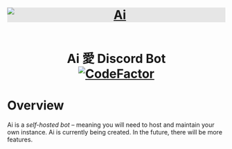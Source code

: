 <h1 align="center">
  <br>
  <a href="https://github.com/LynBean/Ai">
    <img 
         style="display: block;-webkit-user-select: none;margin: auto;cursor: zoom-in;background-color: hsl(0, 0%, 90%);transition: background-color 300ms;"
         src=https://user-images.githubusercontent.com/57824016/224212736-dba5c117-3df0-4b16-b320-7d55d8f72897.png
         alt="Ai"
    />
  </a>
  
  <br>Ai 愛 Discord Bot
  <br>
  [![CodeFactor](https://www.codefactor.io/repository/github/lynbean/ai/badge)](https://www.codefactor.io/repository/github/lynbean/ai)
</h1>

<p align="center">
</p>

# Overview

Ai is a *self-hosted bot* – meaning you will need to host and maintain your own instance.
Ai is currently being created. In the future, there will be more features.
